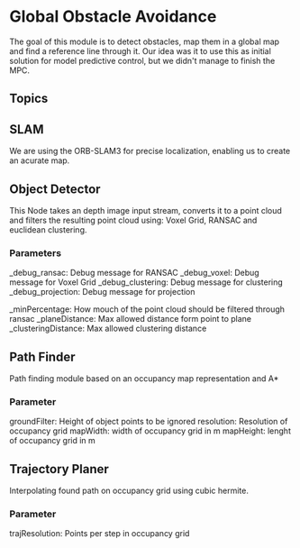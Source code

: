 # Global Obstacle Avoidance

The goal of this module is to detect obstacles, map them in a global map and find a reference line through it. Our idea was it to use this as initial solution for model predictive control, but we didn't manage to finish the MPC. 

## Topics

## SLAM
We are using the ORB-SLAM3 for precise localization, enabling us to create an acurate map.

## Object Detector

This Node takes an depth image input stream, converts it to a point cloud and filters the resulting point cloud using: Voxel Grid, RANSAC and euclidean clustering.

### Parameters

_debug_ransac: Debug message for RANSAC
_debug_voxel: Debug message for Voxel Grid
_debug_clustering: Debug message for clustering
_debug_projection: Debug message for projection

_minPercentage: How mouch of the point cloud should be filtered through ransac
_planeDistance: Max allowed distance form point to plane
_clusteringDistance: Max allowed clustering distance

## Path Finder

Path finding module based on an occupancy map representation and A*

### Parameter

groundFilter: Height of object points to be ignored
resolution: Resolution of occupancy grid
mapWidth: width of occupancy grid in m
mapHeight: lenght of occupancy grid in m

## Trajectory Planer

Interpolating found path on occupancy grid using cubic hermite.

### Parameter

trajResolution: Points per step in occupancy grid